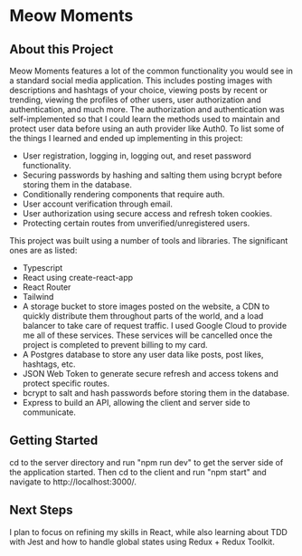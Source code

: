 # Meow Moments
## About this Project
Meow Moments features a lot of the common functionality you would see in a standard social media application. This includes posting images with descriptions and hashtags of your choice, viewing posts by recent or trending, viewing the profiles of other users, user authorization and authentication, and much more. The authorization and authentication was self-implemented so that I could learn the methods used to maintain and protect user data before using an auth provider like Auth0. To list some of the things I learned and ended up implementing in this project:
 - User registration, logging in, logging out, and reset password functionality.
 - Securing passwords by hashing and salting them using bcrypt before storing them in the database.
 - Conditionally rendering components that require auth.
 - User account verification through email.
 - User authorization using secure access and refresh token cookies.
 - Protecting certain routes from unverified/unregistered users.

This project was built using a number of tools and libraries. The significant ones are as listed:
 - Typescript
 - React using create-react-app
 - React Router
 - Tailwind
 - A storage bucket to store images posted on the website, a CDN to quickly distribute them throughout parts of the world, and a load balancer to take care of request traffic. I used Google Cloud to provide me all of these services. These services will be cancelled once the project is completed to prevent billing to my card.
 - A Postgres database to store any user data like posts, post likes, hashtags, etc.
 - JSON Web Token to generate secure refresh and access tokens and protect specific routes.
 - bcrypt to salt and hash passwords before storing them in the database.
 - Express to build an API, allowing the client and server side to communicate.

## Getting Started
cd to the server directory and run "npm run dev" to get the server side of the application started. Then cd to the client and run "npm start" and navigate to http://localhost:3000/.

## Next Steps
I plan to focus on refining my skills in React, while also learning about TDD with Jest and how to handle global states using Redux + Redux Toolkit.
